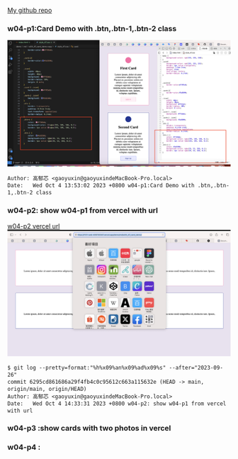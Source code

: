 [My github repo](https://github.com/kelly20011011/1121-web-409730347.git)

### w04-p1:Card Demo with .btn,.btn-1,.btn-2 class

![](w04-p1.png)

```
Author: 高郁芯 <gaoyuxin@gaoyuxindeMacBook-Pro.local>
Date:   Wed Oct 4 13:53:02 2023 +0800 w04-p1:Card Demo with .btn,.btn-1,.btn-2 class
```

### w04-p2: show w04-p1 from vercel with url
[w04-p2 vercel url](https://1121-web-409730347.vercel.app/demo/md/w04_47_card_demo/)
![](w04-p2.png)

```
$ git log --pretty=format:"%h%x09%an%x09%ad%x09%s" --after="2023-09-26"
commit 6295cd861686a29f4fb4c0c95612c663a115632e (HEAD -> main, origin/main, origin/HEAD)
Author: 高郁芯 <gaoyuxin@gaoyuxindeMacBook-Pro.local>
Date:   Wed Oct 4 14:33:31 2023 +0800 w04-p2: show w04-p1 from vercel with url
```


### w04-p3 :show cards with two photos in vercel

### w04-p4 :